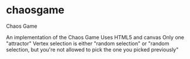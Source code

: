 # chaosgame
Chaos Game

An implementation of the Chaos Game
Uses HTML5 and canvas
Only one "attractor"
Vertex selection is either "random selection" or "random selection, but you're not allowed to pick the one you picked previously"
